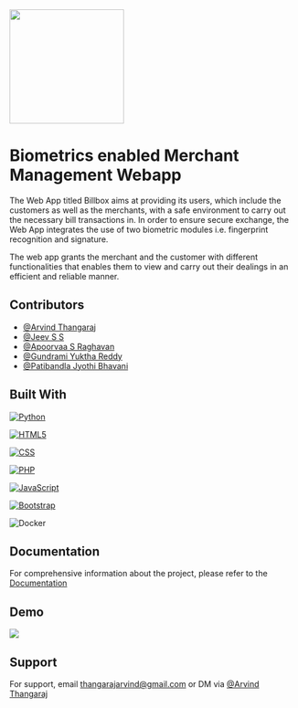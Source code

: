 <img src="https://github.com/thangarajarvind/Biometrics-enabled-merchant-management/blob/main/home/assets/favicon.png" width="200" />


# Biometrics enabled Merchant Management Webapp

The Web App titled Billbox aims at providing its users, which include the customers as well as the merchants, with a safe environment to carry out the necessary bill transactions in. In order to ensure secure exchange, the Web App integrates the use of two biometric modules i.e. fingerprint recognition and signature.

The web app grants the merchant and the customer with different functionalities that enables them to view and carry out their dealings in an efficient and reliable manner.


## Contributors

- [@Arvind Thangaraj](https://github.com/thangarajarvind)
- [@Jeev S S](https://github.com/hawk354)
- [@Apoorvaa S Raghavan](https://github.com/Apoorvaa27)
- [@Gundrami Yuktha Reddy](https://www.linkedin.com/in/yuktha-reddy-gundrami-a9854b1b8/)
- [@Patibandla Jyothi Bhavani](https://www.linkedin.com/in/jyothi-bhavani-patibandla-36923b311/)


## Built With

[![Python](https://img.shields.io/badge/Python-14354C?style=for-the-badge&logo=python&logoColor=white)](https://www.python.org)

[![HTML5](https://img.shields.io/badge/HTML5-E34F26?style=for-the-badge&logo=html5&logoColor=white)](https://www.html5.org)

[![CSS](https://img.shields.io/badge/CSS3-1572B6?style=for-the-badge&logo=css3&logoColor=white)](https://www.w3.org/Style/CSS/Overview.en.html)

[![PHP](https://img.shields.io/badge/PHP-777BB4?style=for-the-badge&logo=php&logoColor=white)](php.net)

[![JavaScript](https://img.shields.io/badge/JavaScript-F7DF1E?style=for-the-badge&logo=javascript&logoColor=black)](https://www.javascript.com/)

[![Bootstrap](https://img.shields.io/badge/Bootstrap-563D7C?style=for-the-badge&logo=bootstrap&logoColor=white)](https://getbootstrap.com/)

![Docker](https://img.shields.io/badge/docker-%230db7ed.svg?style=for-the-badge&logo=docker&logoColor=white)
## Documentation

For comprehensive information about the project, please refer to the [Documentation](https://docs.google.com/presentation/d/1_nN3CcqfTRzd1TqzhOR8O77RP0GAqn9s/edit?usp=sharing&ouid=115454685643277066987&rtpof=true&sd=true)


## Demo

![](https://github.com/thangarajarvind/Biometrics-enabled-merchant-management/blob/main/Biometrics_gifs.gif)


## Support

For support, email thangarajarvind@gmail.com or DM via [@Arvind Thangaraj](https://www.linkedin.com/in/arvind-thangaraj/)

